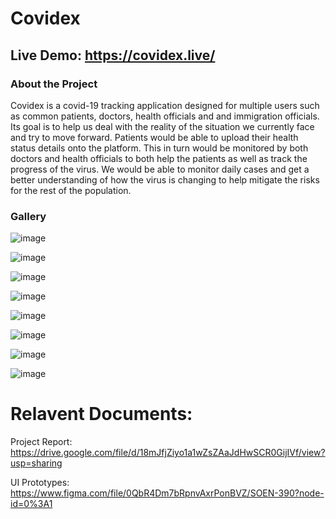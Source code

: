 # Covidex
## Live Demo: https://covidex.live/

### About the Project

Covidex is a covid-19 tracking application designed for multiple users such as common patients, doctors, health officials and and immigration officials. Its goal is to help us deal with the reality of the situation we currently face and try to move forward. Patients would be able to upload their health status details onto the platform. This in turn would be monitored by both doctors and health officials to both help the patients as well as track the progress of the virus. We would be able to monitor daily cases and get a better understanding of how the virus is changing to help mitigate the risks for the rest of the population.
<br />

### Gallery

![image](https://github.com/HamzahSheikh/covidex-public/assets/57862914/72a236cc-29a5-4969-acc5-27f102b92bcc)

![image](https://github.com/HamzahSheikh/covidex-public/assets/57862914/2d3e55ee-96c1-4fee-94fe-67e1f6ab6973)

![image](https://github.com/HamzahSheikh/covidex-public/assets/57862914/fc92f6a8-9dff-445f-9659-106f39db58cd)

![image](https://github.com/HamzahSheikh/covidex-public/assets/57862914/7a7a0b25-f356-4cc0-a019-e87875bb8101)

![image](https://github.com/HamzahSheikh/covidex-public/assets/57862914/a4ca9ded-5213-4a48-b87e-1f72db52a6dc)

![image](https://github.com/HamzahSheikh/covidex-public/assets/57862914/32b088e1-fd86-43fc-a079-4299c9a28388)

![image](https://github.com/HamzahSheikh/covidex-public/assets/57862914/91945ef0-e08a-45d0-8d36-71b2780cd4a0)

![image](https://github.com/HamzahSheikh/covidex-public/assets/57862914/13caafb9-3fc0-4550-961e-ce8c8e2c7091)


# Relavent Documents:

Project Report: https://drive.google.com/file/d/18mJfjZiyo1a1wZsZAaJdHwSCR0GijIVf/view?usp=sharing

UI Prototypes: https://www.figma.com/file/0QbR4Dm7bRpnvAxrPonBVZ/SOEN-390?node-id=0%3A1
